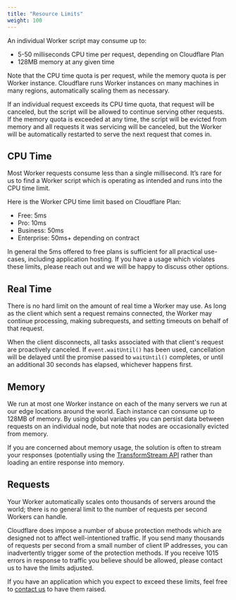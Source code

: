 ```yaml
---
title: "Resource Limits"
weight: 100
---
```


An individual Worker script may consume up to:

- 5-50 milliseconds CPU time per request, depending on Cloudflare Plan
- 128MB memory at any given time

Note that the CPU time quota is per request, while the memory quota is per Worker instance.
Cloudflare runs Worker instances on many machines in many regions, automatically scaling
them as necessary.

If an individual request exceeds its CPU time quota, that request will be canceled,
but the script will be allowed to continue serving other requests. If the memory quota is exceeded
at any time, the script will be evicted from memory and all requests it was servicing will
be canceled, but the Worker will be automatically restarted to serve the next request that
comes in.

## CPU Time

Most Worker requests consume less than a single millisecond. It’s rare for us to find a
Worker script which is operating as intended and runs into the CPU time limit.

Here is the Worker CPU time limit based on Cloudflare Plan:

- Free: 5ms
- Pro: 10ms
- Business: 50ms
- Enterprise: 50ms+ depending on contract

In general the 5ms offered to free plans is sufficient for all practical use-cases, including
application hosting. If you have a usage which violates these limits, please reach out and we
will be happy to discuss other options.

## Real Time

There is no hard limit on the amount of real time a Worker may use. As long as the client
which sent a request remains connected, the Worker may continue processing, making subrequests, and
setting timeouts on behalf of that request.

When the client disconnects, all tasks associated with that client's request are proactively
canceled. If `event.waitUntil()` has been used, cancellation will be delayed until the promise
passed to `waitUntil()` completes, or until an additional 30 seconds has elapsed, whichever happens
first.

## Memory

We run at most one Worker instance on each of the many servers we run at our edge locations
around the world. Each instance can consume up to 128MB of memory. By using global variables
you can persist data between requests on an individual node, but note that nodes are occasionally
evicted from memory.

If you are concerned about memory usage, the solution is often to stream your responses
(potentially using the [TransformStream API](/workers/archive/recipes/streaming-responses)
rather than loading an entire response into memory.

## Requests

Your Worker automatically scales onto thousands of servers around the world; there is no
general limit to the number of requests per second Workers can handle.

Cloudflare does impose a number of abuse protection methods which are designed not to
affect well-intentioned traffic. If you send many thousands of requests
per second from a small number of client IP addresses, you can inadvertently trigger
some of the protection methods. If you receive 1015 errors in response to traffic
you believe should be allowed, please contact us to have the limits adjusted.

If you have an application which you expect to exceed these limits, feel free to
[contact us](https://support.cloudflare.com) to have them raised.
